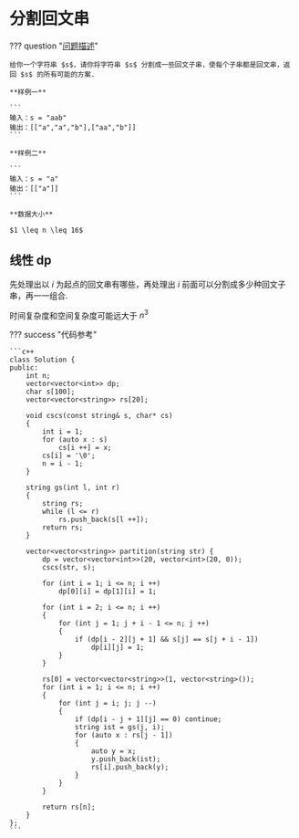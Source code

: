 # 分割回文串

??? question "[问题描述](https://leetcode.cn/problems/palindrome-partitioning/description/)"

    给你一个字符串 $s$，请你将字符串 $s$ 分割成一些回文子串，使每个子串都是回文串，返回 $s$ 的所有可能的方案.

    **样例一**

    ```
    输入：s = "aab"
    输出：[["a","a","b"],["aa","b"]]
    ```

    **样例二**

    ```
    输入：s = "a"
    输出：[["a"]]
    ```

    **数据大小**

    $1 \leq n \leq 16$

## 线性 dp

先处理出以 $i$ 为起点的回文串有哪些，再处理出 $i$ 前面可以分割成多少种回文子串，再一一组合.

时间复杂度和空间复杂度可能远大于 $n ^ 3$

??? success "代码参考"

    ```c++
    class Solution {
    public:
        int n;
        vector<vector<int>> dp;
        char s[100];
        vector<vector<string>> rs[20];

        void cscs(const string& s, char* cs)
        {
            int i = 1;
            for (auto x : s)
                cs[i ++] = x;
            cs[i] = '\0';
            n = i - 1;
        }

        string gs(int l, int r)
        {
            string rs;
            while (l <= r)
                rs.push_back(s[l ++]);
            return rs;
        }

        vector<vector<string>> partition(string str) {
            dp = vector<vector<int>>(20, vector<int>(20, 0));
            cscs(str, s);

            for (int i = 1; i <= n; i ++)
                dp[0][i] = dp[1][i] = 1;

            for (int i = 2; i <= n; i ++)
            {
                for (int j = 1; j + i - 1 <= n; j ++)
                {
                    if (dp[i - 2][j + 1] && s[j] == s[j + i - 1])
                        dp[i][j] = 1;
                }
            }

            rs[0] = vector<vector<string>>(1, vector<string>());
            for (int i = 1; i <= n; i ++)
            {
                for (int j = i; j; j --)
                {
                    if (dp[i - j + 1][j] == 0) continue;
                    string ist = gs(j, i);
                    for (auto x : rs[j - 1])
                    {
                        auto y = x;
                        y.push_back(ist);
                        rs[i].push_back(y);
                    }
                }
            }

            return rs[n];
        }
    };
    ```